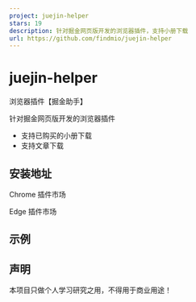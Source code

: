 ```yaml
---
project: juejin-helper
stars: 19
description: 针对掘金网页版开发的浏览器插件，支持小册下载
url: https://github.com/findmio/juejin-helper
---
```


juejin-helper
=============

浏览器插件【掘金助手】

针对掘金网页版开发的浏览器插件

-   支持已购买的小册下载
-   支持文章下载

安装地址
----

Chrome 插件市场

Edge 插件市场

示例
--

声明
--

本项目只做个人学习研究之用，不得用于商业用途！
